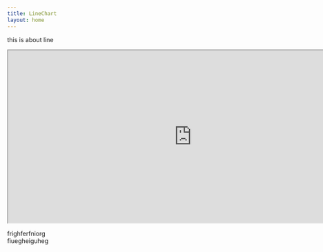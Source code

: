 ```yaml
---
title: LineChart
layout: home
---
```


this is about line

<iframe src="https://raw.githack.com/fenfen22/JUSTTHEDOCS/main/LinePlot_hide.html?token=GHSAT0AAAAAACASMNCMZPBBIXK4FGVV3LJ2ZBAFXCA/fenfen22/JUSTTHEDOCS/main/LinePlot_hide.html?token=GHSAT0AAAAAACASMNCMZPBBIXK4FGVV3LJ2ZBAFXCA" width="850" height="400"></iframe>

<p>
frighferfniorg
<br>
fiuegheiguheg
<br>
</p>
<!-- the link of this plot is :

https://raw.githack.com/fenfen22/JUSTTHEDOCS/main/LinePlot_hide.html?token=GHSAT0AAAAAACASMNCMZPBBIXK4FGVV3LJ2ZBAFXCA/fenfen22/JUSTTHEDOCS/main/LinePlot_hide.html?token=GHSAT0AAAAAACASMNCMZPBBIXK4FGVV3LJ2ZBAFXCA -->
